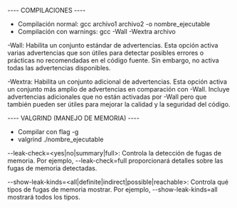 ---- COMPILACIONES ----

- Compilación normal: gcc archivo1 archivo2 -o nombre_ejecutable
- Compilación con warnings: gcc -Wall -Wextra archivo

-Wall: Habilita un conjunto estándar de advertencias. Esta opción activa varias advertencias que son útiles para detectar posibles errores o prácticas no recomendadas en el código fuente. Sin embargo, no activa todas las advertencias disponibles.

-Wextra: Habilita un conjunto adicional de advertencias. Esta opción activa un conjunto más amplio de advertencias en comparación con -Wall. Incluye advertencias adicionales que no están activadas por -Wall pero que también pueden ser útiles para mejorar la calidad y la seguridad del código. 


---- VALGRIND (MANEJO DE MEMORIA) ----

- Compilar con flag -g
- valgrind ./nombre_ejecutable

--leak-check=<yes|no|summary|full>: Controla la detección de fugas de memoria. Por ejemplo, --leak-check=full proporcionará detalles sobre las fugas de memoria detectadas.

--show-leak-kinds=<all|definite|indirect|possible|reachable>: Controla qué tipos de fugas de memoria mostrar. Por ejemplo, --show-leak-kinds=all mostrará todos los tipos.
